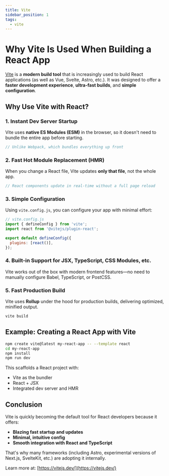 ```yaml
---
title: Vite
sidebar_position: 1
tags:
  - vite
---
```


# Why Vite Is Used When Building a React App

[Vite](https://vitejs.dev/) is a **modern build tool** that is increasingly used to build React applications (as well as Vue, Svelte, Astro, etc.). It was designed to offer a **faster development experience**, **ultra-fast builds**, and **simple configuration**.

## Why Use Vite with React?

### 1. Instant Dev Server Startup
Vite uses **native ES Modules (ESM)** in the browser, so it doesn't need to bundle the entire app before starting.

```js
// Unlike Webpack, which bundles everything up front
```

### 2. Fast Hot Module Replacement (HMR)
When you change a React file, Vite updates **only that file**, not the whole app.

```js
// React components update in real-time without a full page reload
```

### 3. Simple Configuration
Using `vite.config.js`, you can configure your app with minimal effort:

```js
// vite.config.js
import { defineConfig } from 'vite';
import react from '@vitejs/plugin-react';

export default defineConfig({
  plugins: [react()],
});
```

### 4. Built-in Support for JSX, TypeScript, CSS Modules, etc.
Vite works out of the box with modern frontend features—no need to manually configure Babel, TypeScript, or PostCSS.

### 5. Fast Production Build
Vite uses **Rollup** under the hood for production builds, delivering optimized, minified output.

```bash
vite build
```

## Example: Creating a React App with Vite

```bash
npm create vite@latest my-react-app -- --template react
cd my-react-app
npm install
npm run dev
```

This scaffolds a React project with:
- Vite as the bundler
- React + JSX
- Integrated dev server and HMR

## Conclusion

Vite is quickly becoming the default tool for React developers because it offers:
- **Blazing fast startup and updates**
- **Minimal, intuitive config**
- **Smooth integration with React and TypeScript**

That's why many frameworks (including Astro, experimental versions of Next.js, SvelteKit, etc.) are adopting it internally.

Learn more at: [https://vitejs.dev/](https://vitejs.dev/)